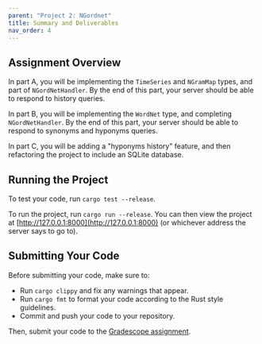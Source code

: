 ```yaml
---
parent: "Project 2: NGordnet"
title: Summary and Deliverables
nav_order: 4
---
```


## Assignment Overview

In part A, you will be implementing the `TimeSeries` and `NGramMap` types, and part of `NGordNetHandler`. By the end of this part, your server should be able to respond to history queries.

In part B, you will be implementing the `WordNet` type, and completing `NGordNetHandler`. By the end of this part, your server should be able to respond to synonyms and hyponyms queries.

In part C, you will be adding a "hyponyms history" feature, and then refactoring the project to include an SQLite database.

## Running the Project

To test your code, run `cargo test --release`.

To run the project, run `cargo run --release`. You can then view the project at [http://127.0.0.1:8000](http://127.0.0.1:8000) (or whichever address the server says to go to).

## Submitting Your Code

Before submitting your code, make sure to:
 - Run `cargo clippy` and fix any warnings that appear.
 - Run `cargo fmt` to format your code according to the Rust style guidelines.
 - Commit and push your code to your repository.

Then, submit your code to the [Gradescope assignment](https://cheese.com/).



